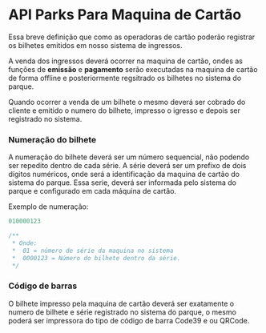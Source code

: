 # API Parks Para Maquina de Cartão

Essa breve definição que como as operadoras de cartão poderão registrar os bilhetes emitidos em nosso sistema de ingressos.

A venda dos ingressos deverá ocorrer na maquina de cartão, ondes as funções de **emissão** e **pagamento** serão executadas na maquina de cartão de forma offline e posteriormente regsitrado os bilhetes no sistema do parque.


Quando ocorrer a venda de um bilhete o mesmo deverá ser cobrado do cliente e emitido o numero do bilhete, impresso o igresso e depois ser registrado no sistema.

### Numeração do bilhete
A numeração do bilhete deverá ser um número sequencial, não podendo ser repedito dentro de cada série. A série deverá ser um prefixo de dois dígitos numéricos, onde será a identificação da maquina de cartão do sistema do parque. Essa serie, deverá ser informada pelo sistema do parque e configurado em cada máquina de cartão.

Exemplo de numeração:
```php
010000123

/**
 * Onde:
 *  01 = número de série da maquina no sistema
 *  0000123 = Número do bilhete dentro da série.
 */
```

### Código de barras
O bilhete impresso pela maquina de cartão deverá ser exatamente o numero de bilhete e série registrado no sistema do parque, o mesmo poderá ser impressora do tipo de código de barra Code39 e ou QRCode.
